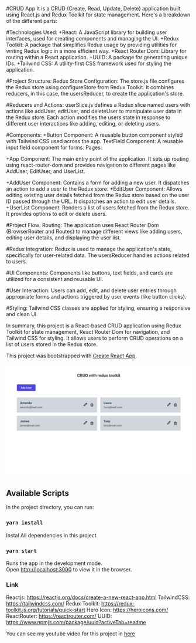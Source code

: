 #CRUD App 
It is a CRUD (Create, Read, Update, Delete) application built using React.js and Redux Toolkit for state management. Here's a breakdown of the different parts:

#Technologies Used:
+React: A JavaScript library for building user interfaces, used for creating components and managing the UI.
+Redux Toolkit: A package that simplifies Redux usage by providing utilities for writing Redux logic in a more efficient way.
+React Router Dom: Library for routing within a React application.
+UUID: A package for generating unique IDs.
+Tailwind CSS: A utility-first CSS framework used for styling the application.

#Project Structure:
Redux Store Configuration: The store.js file configures the Redux store using configureStore from Redux Toolkit. It combines reducers, in this case, the usersReducer, to create the application's store.

#Reducers and Actions:
userSlice.js defines a Redux slice named users with actions like addUser, editUser, and deleteUser to manipulate user data in the Redux store.
Each action modifies the users state in response to different user interactions like adding, editing, or deleting users.

#Components:
+Button Component: A reusable button component styled with Tailwind CSS used across the app.
TextField Component: A reusable input field component for forms.
Pages:

+App Component: The main entry point of the application. It sets up routing using react-router-dom and provides navigation to different pages like AddUser, EditUser, and UserList.

+AddUser Component: Contains a form for adding a new user. It dispatches an action to add a user to the Redux store.
+EditUser Component: Allows editing existing user details fetched from the Redux store based on the user ID passed through the URL. It dispatches an action to edit user details.
+UserList Component: Renders a list of users fetched from the Redux store. It provides options to edit or delete users.

#Project Flow:
Routing: The application uses React Router Dom (BrowserRouter and Routes) to manage different views like adding users, editing user details, and displaying the user list.

#Redux Integration: Redux is used to manage the application's state, specifically for user-related data. The usersReducer handles actions related to users.

#UI Components: Components like buttons, text fields, and cards are utilized for a consistent and reusable UI.

#User Interaction: Users can add, edit, and delete user entries through appropriate forms and actions triggered by user events (like button clicks).

#Styling: Tailwind CSS classes are applied for styling, ensuring a responsive and clean UI.

In summary, this project is a React-based CRUD application using Redux Toolkit for state management, React Router Dom for navigation, and Tailwind CSS for styling. It allows users to perform CRUD operations on a list of users stored in the Redux store.

This project was bootstrapped with [Create React App](https://github.com/facebook/create-react-app).

![Project Preview](./src/final.png)

## Available Scripts

In the project directory, you can run:

### `yarn install`

Instal All dependencies in this project

### `yarn start`

Runs the app in the development mode.<br />
Open [http://localhost:3000](http://localhost:3000) to view it in the browser.

### Link

Reactjs: https://reactjs.org/docs/create-a-new-react-app.html
TailwindCSS: https://tailwindcss.com/
Redux Toolkit: https://redux-toolkit.js.org/tutorials/quick-start
Hero Icon: https://heroicons.com/
ReactRouter: https://reactrouter.com/
UUID: https://www.npmjs.com/package/uuid?activeTab=readme




You can see my youtube video for this project in [here](https://youtu.be/SgnlgEEkqSo)
